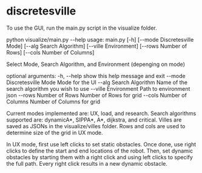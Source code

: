 # discretesville

To use the GUI, run the main.py script in the visualize folder.

python visualize/main.py --help
usage: main.py [-h] [--mode Discretesville Mode] [--alg Search Algorithm]
               [--ville Environment] [--rows Number of Rows]
               [--cols Number of Columns]

Select Mode, Search Algorithm, and Environment (depenging on mode)

optional arguments:
  -h, --help            show this help message and exit
  --mode Discretesville Mode
                        Mode for the UI
  --alg Search Algorithm
                        Name of the search algorithm you wish to use
  --ville Environment   Path to environment json
  --rows Number of Rows
                        Number of Rows for grid
  --cols Number of Columns
                        Number of Columns for grid

Current modes implemented are: UX, load, and research.
Search algorithms supported are: dynamicA*, SIPPA*, A*, dijkstra, and critical.
Villes are saved as JSONs in the visualize/villes folder.
Rows and cols are used to determine size of the grid in UX mode.

In UX mode, first use left clicks to set static obstacles. Once done, use right clicks to define the start and end locations of the robot. Then, set dynamic obstacles by starting them with a right click and using left clicks to specify the full path. Every right click results in a new dynamic obstacle.

